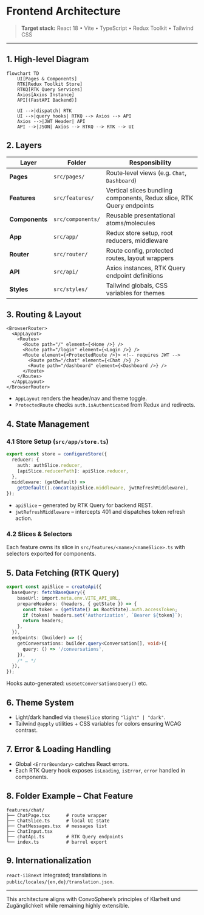 # Frontend Architecture

> **Target stack:** React 18 • Vite • TypeScript • Redux Toolkit • Tailwind CSS

---

## 1. High-level Diagram

```mermaid
flowchart TD
    UI[Pages & Components]
    RTK[Redux Toolkit Store]
    RTKQ[RTK Query Services]
    Axios[Axios Instance]
    API[(FastAPI Backend)]

    UI -->|dispatch| RTK
    UI -->|query hooks| RTKQ --> Axios --> API
    Axios -->|JWT Header| API
    API -->|JSON| Axios --> RTKQ --> RTK --> UI
```

## 2. Layers

| Layer | Folder | Responsibility |
|-------|--------|----------------|
| **Pages** | `src/pages/` | Route‐level views (e.g. `Chat`, `Dashboard`) |
| **Features** | `src/features/` | Vertical slices bundling components, Redux slice, RTK Query endpoints |
| **Components** | `src/components/` | Reusable presentational atoms/molecules |
| **App** | `src/app/` | Redux store setup, root reducers, middleware |
| **Router** | `src/router/` | Route config, protected routes, layout wrappers |
| **API** | `src/api/` | Axios instances, RTK Query endpoint definitions |
| **Styles** | `src/styles/` | Tailwind globals, CSS variables for themes |

## 3. Routing & Layout

```
<BrowserRouter>
  <AppLayout>
    <Routes>
      <Route path="/" element={<Home />} />
      <Route path="/login" element={<Login />} />
      <Route element={<ProtectedRoute />}> <!-- requires JWT -->
        <Route path="/chat" element={<Chat />} />
        <Route path="/dashboard" element={<Dashboard />} />
      </Route>
    </Routes>
  </AppLayout>
</BrowserRouter>
```

* `AppLayout` renders the header/nav and theme toggle.
* `ProtectedRoute` checks `auth.isAuthenticated` from Redux and redirects.

## 4. State Management

### 4.1 Store Setup (`src/app/store.ts`)

```ts
export const store = configureStore({
  reducer: {
    auth: authSlice.reducer,
    [apiSlice.reducerPath]: apiSlice.reducer,
  },
  middleware: (getDefault) =>
    getDefault().concat(apiSlice.middleware, jwtRefreshMiddleware),
});
```

* `apiSlice` – generated by RTK Query for backend REST.
* `jwtRefreshMiddleware` – intercepts 401 and dispatches token refresh action.

### 4.2 Slices & Selectors

Each feature owns its slice in `src/features/<name>/<nameSlice>.ts` with selectors exported for components.

## 5. Data Fetching (RTK Query)

```ts
export const apiSlice = createApi({
  baseQuery: fetchBaseQuery({
    baseUrl: import.meta.env.VITE_API_URL,
    prepareHeaders: (headers, { getState }) => {
      const token = (getState() as RootState).auth.accessToken;
      if (token) headers.set('Authorization', `Bearer ${token}`);
      return headers;
    },
  }),
  endpoints: (builder) => ({
    getConversations: builder.query<Conversation[], void>({
      query: () => '/conversations',
    }),
    /* … */
  }),
});
```

Hooks auto-generated: `useGetConversationsQuery()` etc.

## 6. Theme System

* Light/dark handled via `themeSlice` storing `"light" | "dark"`.
* Tailwind `@apply` utilities + CSS variables for colors ensuring WCAG contrast.

## 7. Error & Loading Handling

* Global `<ErrorBoundary>` catches React errors.
* Each RTK Query hook exposes `isLoading`, `isError`, `error` handled in components.

## 8. Folder Example – Chat Feature

```
features/chat/
├── ChatPage.tsx      # route wrapper
├── ChatSlice.ts      # local UI state
├── ChatMessages.tsx  # messages list
├── ChatInput.tsx
├── chatApi.ts        # RTK Query endpoints
└── index.ts          # barrel export
```

## 9. Internationalization

`react-i18next` integrated; translations in `public/locales/{en,de}/translation.json`.

---
This architecture aligns with ConvoSphere’s principles of Klarheit und Zugänglichkeit while remaining highly extensible.
